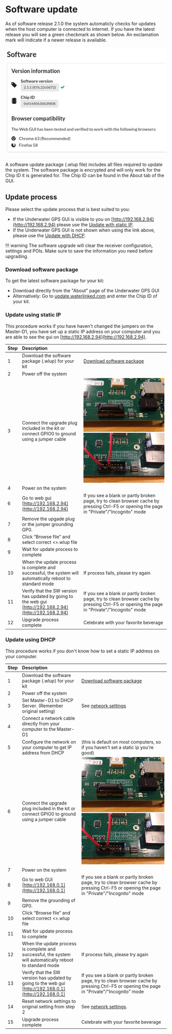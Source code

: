 # Software update

As of software release 2.1.0 the system automaticly checks for updates when the host computer is connected to internet. If you have the latest release you will see a green checkmark as shown below. An exclamation mark will indicate if a newer release is available.

![sw_version](../img/sw_version.png)

A software update package (.wlup file) includes all files required to update the system. The software package is encrypted and will only work for the Chip ID it is generated for. The Chip ID can be found in the About tab of the GUI.

## Update process

Please select the update process that is best suited to you:

* If the Underwater GPS GUI is visible to you on [http://192.168.2.94](http://192.168.2.94) please use the [Update with static IP](#update-using-static-ip).
* If the Underwater GPS GUI is not shown when using the link above, please use the [Update with DHCP](#update-using-dhcp).

!!! warning
    The software upgrade will clear the receiver configuration, settings and POIs. Make sure to save the information you need before upgrading.

### Download software package

To get the latest software package for your kit:

* Download directly from the "About" page of the Underwater GPS GUI
* Alternatively: Go to [update.waterlinked.com](https://update.waterlinked.com) and enter the Chip ID of your kit.

### Update using static IP

This procedure works if you have haven't changed the jumpers on the Master-D1, you have set up a static IP address on your computer and you are able to see the gui on [http://192.168.2.94](http://192.168.2.94).

| Step | Description          |                      |
| -    | :------------------- | :------------------- |
| 1    | Download the software package (.wlup) for your kit | [Download software package](#download-software-package) |
| 2    | Power off the system |  |
| 3    | Connect the upgrade plug included in the kit or connect GPIO0 to ground using a jumper cable | ![upgrade_plug](../img/upgrade_plug.jpg)  ![upgrade_jumper](/../img/upgrade_jumper.jpg) |
| 4    | Power on the system |  |
| 6    | Go to web gui [http://192.168.2.94](http://192.168.2.94) | If you see a blank or partly broken page, try to clean browser cache by pressing Ctrl-F5 or opening the page in "Private"/"Incognito" mode |
| 7    | Remove the upgade plug or the jumper grounding GP0. |  |
| 8    | Click “Browse file” and select correct <>.wlup file |  |
| 9    | Wait for update process to complete |  |
| 10    | When the update process is complete and successful, the system will automatically reboot to standard mode | If process fails, please try again |
| 11   | Verify that the SW version has updated by going to the web gui [http://192.168.2.94](http://192.168.2.94) | If you see a blank or partly broken page, try to clean browser cache by pressing Ctrl-F5 or opening the page in "Private"/"Incognito" mode |
| 12   | Upgrade process complete | Celebrate with your favorite beverage |


### Update using DHCP

This procedure works if you don't know how to set a static IP address on your computer.

| Step | Description          |                      |
| -    | :------------------- | :------------------- |
| 1    | Download the software package (.wlup) for your kit | [Download software package](#download-software-package) |
| 2    | Power off the system |  |
| 3    | Set Master-D1 to DHCP Server. (Remember original setting) | See [network settings](hardware.md) |
| 4    | Connect a network cable directly from your computer to the Master-D1 | |
| 5    | Configure the network on your computer to get IP address from DHCP  | (this is default on most computers, so if you haven't set a static ip you're good) |
| 6    | Connect the upgrade plug included in the kit or connect GPIO0 to ground using a jumper cable | ![upgrade_plug](../img/upgrade_plug.jpg)  ![upgrade_jumper](/../img/upgrade_jumper.jpg) |
| 7    | Power on the system |  |
| 8    | Go to web GUI [http://192.168.0.1](http://192.168.0.1) | If you see a blank or partly broken page, try to clean browser cache by pressing Ctrl-F5 or opening the page in "Private"/"Incognito" mode |
| 9    | Remove the grounding of GP0. |  |
| 10    | Click “Browse file” and select correct <>.wlup file |  |
| 11    | Wait for update process to complete |  |
| 12    | When the update process is complete and successful, the system will automatically reboot to standard mode | If process fails, please try again |
| 13   | Verify that the SW version has updated by going to the web gui [http://192.168.0.1](http://192.168.0.1) | If you see a blank or partly broken page, try to clean browser cache by pressing Ctrl-F5 or opening the page in "Private"/"Incognito" mode |
| 14   | Reset network settings to original setting from step 2 | See [network settings](hardware.md). |
| 15   | Upgrade process complete | Celebrate with your favorite beverage |
